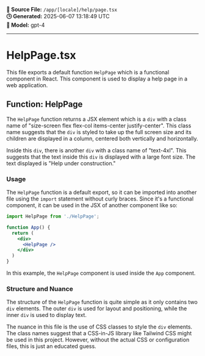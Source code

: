 **📄 Source File:** `/app/[locale]/help/page.tsx`  
**🕒 Generated:** 2025-06-07 13:18:49 UTC  
**🤖 Model:** gpt-4

---

# HelpPage.tsx

This file exports a default function `HelpPage` which is a functional component in React. This component is used to display a help page in a web application.

## Function: HelpPage

The `HelpPage` function returns a JSX element which is a `div` with a class name of "size-screen flex flex-col items-center justify-center". This class name suggests that the `div` is styled to take up the full screen size and its children are displayed in a column, centered both vertically and horizontally.

Inside this `div`, there is another `div` with a class name of "text-4xl". This suggests that the text inside this `div` is displayed with a large font size. The text displayed is "Help under construction."

### Usage

The `HelpPage` function is a default export, so it can be imported into another file using the `import` statement without curly braces. Since it's a functional component, it can be used in the JSX of another component like so:

```jsx
import HelpPage from './HelpPage';

function App() {
  return (
    <div>
      <HelpPage />
    </div>
  )
}
```

In this example, the `HelpPage` component is used inside the `App` component.

### Structure and Nuance

The structure of the `HelpPage` function is quite simple as it only contains two `div` elements. The outer `div` is used for layout and positioning, while the inner `div` is used to display text.

The nuance in this file is the use of CSS classes to style the `div` elements. The class names suggest that a CSS-in-JS library like Tailwind CSS might be used in this project. However, without the actual CSS or configuration files, this is just an educated guess.